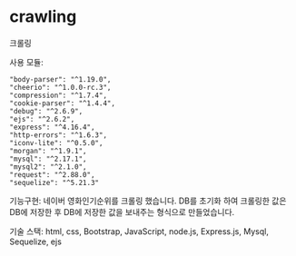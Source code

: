 # crawling
크롤링

사용 모듈:

    "body-parser": "^1.19.0",
    "cheerio": "^1.0.0-rc.3",
    "compression": "^1.7.4",
    "cookie-parser": "^1.4.4",
    "debug": "^2.6.9",
    "ejs": "^2.6.2",
    "express": "^4.16.4",
    "http-errors": "^1.6.3",
    "iconv-lite": "^0.5.0",
    "morgan": "^1.9.1",
    "mysql": "^2.17.1",
    "mysql2": "^2.1.0",
    "request": "^2.88.0",
    "sequelize": "^5.21.3"

기능구현: 
네이버 영화인기순위를 크롤링 했습니다.
DB를 초기화 하여 크롤링한 값은 DB에 저장한 후 DB에 저장한 값을 보내주는 형식으로 만들었습니다.          

기술 스택: html, css, Bootstrap, JavaScript, node.js, Express.js, Mysql, Sequelize, ejs
